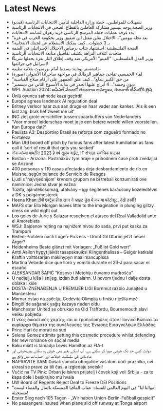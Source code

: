 # Latest News
-  تسهيلات للمواطنين.. خطة وزارة الداخلية لتأمين الانتخابات الرئاسية (فيديو)
-  وزير الصحة يوجه بتيسير مشاركة العاملين بالقطاع الصحي في الانتخابات الرئاسية
-  بدء غرفة عمليات حملة المرشح الرئاسي فريد زهران لمتابعة الانتخابات
-  "بعد نجله بيومين".. الاحتلال يعلن مقتل ابن شقيق وزير بحكومة الحرب في غزة
-  بـ 3 خطوات.. كيف يمكنك الاستعلام عن لجنتك الانتخابية؟
-  الصحة الفلسطينية: استشهاد شاب برصاص الاحتلال الإسرائيلي في الضفة
-  متحدث ائتلاف النزاهة يكشف تفاصيل متابعة الانتخابات الرئاسية
-  وزير العدل الفلسطيني: "الفيتو" الأمريكي ضد وقف إطلاق النار بغزة يجعلها شريكًا لإسرائيل في جرائمها
-  مانشستر يونايتد يسقط أمام بورنموث بثلاثية نظيفة
-  لقاء الخميسي تفاجئ جماهير الزمالك في مواجهة ساجرادا الأنجولي (صورة)
-  "من حق الكبير يتدلع".. كيف علق الجمهور على أرقام صلاح القياسية
-  "ديون وحسد".. 4 أبراج عليها الحذر في بداية الأسبوع الثاني من ديسمبر
-  WPL Auction 2024: ఐపీఎల్‌ వేలంలో తెలంగాణ అమ్మాయి, గుజరాత్‌ టీమ్‌లోకి త్రిష
-  Ünlü oyuncu sahnede kaza geçirdi!
-  Europe agrees landmark AI regulation deal
-  Britney verloor haar zus aan drugs en haar vader aan kanker. 'Als ik een kist zag, brak het zweet me uit'
-  ING ziet grote verschillen tussen spaarbuffers van Nederlanders
-  'Voor moreel leiderschap moet je je een betere wereld willen voorstellen. Kan Europa dat?'
-  Paulista A3: Desportivo Brasil se reforça com zagueiro formado no Fortaleza
-  Man Utd booed off pitch by furious fans after latest humiliation as fans call it ‘sort of result that gets you sacked’
-  नोकऱ्यांच्या बाबतीत 2023 हे वर्ष खूपच वाईट, IT क्षेत्राला सर्वाधिक फटका
-  Boston - Arizona. Pastrňákův tým hraje v příhodném čase proti zvedající se Arizoně
-  400 personas y 110 casas afectadas deja desbordamiento de río en Muisne, según balance de Servicio de Riesgos
-  Ljudi s 'najvrjednijom' krvnom grupom ne bi trebali konzumirati ove namirnice: Jedna stvar je važna
-  Tűzifa, ajándékcsomag, utalvány – így segítenek karácsony közeledtével a DK-s polgármesterek
-  Heena Khan:टीवी एक्ट्रेस हीना खान ने व्हाइट ड्रेस में कराया फोटोशूट, देखें तस्वीरें
-  MAFS star Ella Morgan leaves little to the imagination in plunging glitzy dress on wild night out
-  Los goles de Juric y Salazar resuelven el atasco del Real Valladolid ante el Amorebieta
-  WSJ: Bajdenov rejting na najnižem nivou do sada, prvi put kaska za Trampom
-  Reifen-Problem nach Lügen-Prozess - Droht Gil Ofarim jetzt neuer Ärger?
-  Heidenheims Beste glänzt mit Vorlagen: „Fuß ist Gold wert“
-  Antti Aallon hypyt jäivät tasapaksuiksi Klingenthalissa – Geiger katkaisi Kraftin voittosarjan mäkihypyn maailmancupissa
-  Martina Velarde dice que lloró y vomitó durante el 23-J para sacar el escaño
-  ALEKSANDAR ŠAPIĆ &quot;Kosovo i Metohiju čuvamo mudrošću&quot;
-  U nedjelju kiša i snijeg, izdan žuti alarm. U novom tjednu i dalje dosta oblaka i kiše
-  DOSTA IZNENAĐENJA U PREMIJER LIGI Bornmut razbio Junajted u Mančesteru
-  Mornar ostao na začelju, Cedevita Olimpija u finišu riješila meč
-  Bingöl'de sağanak yağış kazaya neden oldu
-  Manchester United se obrukao na Old Traffordu, Bournemouth slavi veliku pobjedu
-  Ο νέος δικαστικός χάρτης και οι τροποποιήσεις στον Ποινικό Κώδικα τα κυρίαρχα θέματα της συνέλευσης της Ένωσης Εισαγγελέων Ελλάδος
-  Princ Hari će morati na sud
-  Selena Gomez admits getting this cosmetic procedure whilst defending her new romance on social media
-  Baku miatt is támadja Lewis Hamilton az FIA-t
-  دولت کسی حد تک خوشی مہیا کر سکتی ہے، آپ اسکے بغیر بھی خوش رہ سکتے ہیں،خوشی اور شادمانی کی سلطنت خیالات اور احساسات میں واقع ہے
-  NAPRAVITE SAMI Dašak somota obogatiće vaš dom uoči praznika, ovi ukrasi se prave za tili čas, a izgledaju svetski!
-  Vučić na TV Pink: Orban je iskren prijatelj i čovek koji voli Srbiju - za to kapa dole i beskrajno mu hvala
-  UW Board of Regents Reject Deal to Freeze DEI Positions
-  "أموالنا لنا" في اليوم العالمي للفساد: عقاب المافيا الممسكة بالمال والقضاء ليست مستحيلة!
-  Erster Sieg nach 105 Tagen - „Wir haben Union-Berlin-Fußball gespielt“
-  No passengers insured when plane slid off runway at Tonga airport
